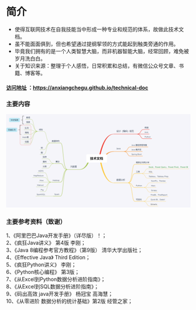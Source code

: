 # 简介
* 使得互联网技术在自我技能当中形成一种专业和规范的体系，故做此技术文档。  
* 虽不能面面俱到，但也希望通过提纲挈领的方式能起到触类旁通的作用。
* 毕竟我们拥有的是一个人类智慧大脑，而非机器智能大脑，经常回顾，难免被岁月洗白白。
* 关于知识来源：整理于个人感悟，日常积累和总结，有微信公众号文章、书籍、博客等。
  
#### [访问地址](https://anxiangchegu.github.io/technical-doc) ：https://anxiangchegu.github.io/technical-doc

### 主要内容
![技术文档](/docs/zh-cn/_images/技术文档1.png "简介")

### 主要参考资料（致谢）
1、《阿里巴巴Java开发手册》（详尽版）！；  
2、《疯狂Java讲义》 第4版 李刚；  
3、《Java 8编程参考官方教程》（第9版） 清华大学出版社；  
4、《Effective Java》 Third Edition；  
5、《疯狂Python讲义》 李刚；  
6、《Python核心编程》 第3版；  
7、《从Excel到Python数据分析进阶指南》；  
8、《从Excel到SQL数据分析进阶指南》；  
9、《码出高效 java开发手册》 杨冠宝 高海慧；  
10、《从零进阶 数据分析的统计基础》第2版 经管之家；
